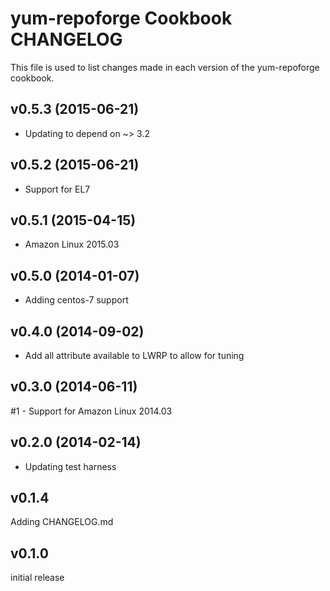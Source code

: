 yum-repoforge Cookbook CHANGELOG
================================
This file is used to list changes made in each version of the yum-repoforge cookbook.

v0.5.3 (2015-06-21)
-------------------
- Updating to depend on ~> 3.2

v0.5.2 (2015-06-21)
-------------------
- Support for EL7

v0.5.1 (2015-04-15)
-------------------
- Amazon Linux 2015.03

v0.5.0 (2014-01-07)
-------------------
- Adding centos-7 support

v0.4.0 (2014-09-02)
-------------------
- Add all attribute available to LWRP to allow for tuning

v0.3.0 (2014-06-11)
-------------------
#1 - Support for Amazon Linux 2014.03

v0.2.0 (2014-02-14)
-------------------
- Updating test harness

v0.1.4
------
Adding CHANGELOG.md

v0.1.0
------
initial release
